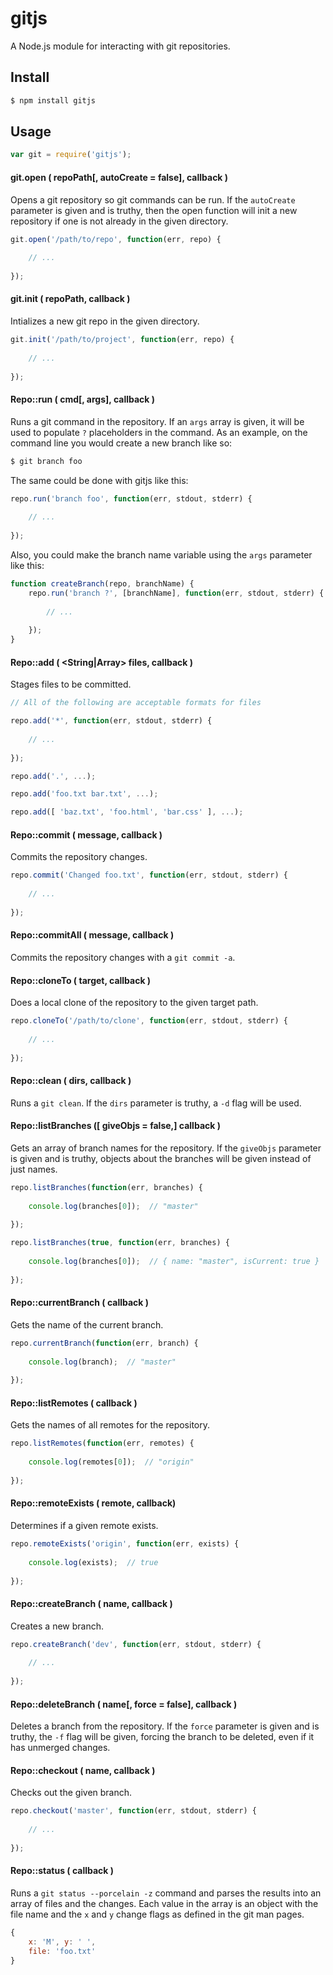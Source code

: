 # gitjs

A Node.js module for interacting with git repositories.

## Install

```bash
$ npm install gitjs
```

## Usage

```javascript
var git = require('gitjs');
```

#### git.open ( <String> repoPath[, <Boolean> autoCreate = false], <Function> callback )

Opens a git repository so git commands can be run. If the `autoCreate` parameter is given and is truthy, then the open function will init a new repository if one is not already in the given directory.

```javascript
git.open('/path/to/repo', function(err, repo) {
	
	// ...
	
});
```

#### git.init ( <String> repoPath, <Function> callback )

Intializes a new git repo in the given directory.

```javascript
git.init('/path/to/project', function(err, repo) {
	
	// ...
	
});
```

#### Repo::run ( <String> cmd[, <Array> args], <Function> callback )

Runs a git command in the repository. If an `args` array is given, it will be used to populate `?` placeholders in the command. As an example, on the command line you would create a new branch like so:

```bash
$ git branch foo
```

The same could be done with gitjs like this:

```javascript
repo.run('branch foo', function(err, stdout, stderr) {
	
	// ...
	
});
```

Also, you could make the branch name variable using the `args` parameter like this:

```javascript
function createBranch(repo, branchName) {
	repo.run('branch ?', [branchName], function(err, stdout, stderr) {
		
		// ...
		
	});
}
```

#### Repo::add ( <String|Array> files, <Function> callback )

Stages files to be committed.

```javascript
// All of the following are acceptable formats for files

repo.add('*', function(err, stdout, stderr) {
	
	// ...
	
});

repo.add('.', ...);

repo.add('foo.txt bar.txt', ...);

repo.add([ 'baz.txt', 'foo.html', 'bar.css' ], ...);
```

#### Repo::commit ( <String> message, <Function> callback )

Commits the repository changes.

```javascript
repo.commit('Changed foo.txt', function(err, stdout, stderr) {
	
	// ...
	
});
```

#### Repo::commitAll ( <String> message, <Function> callback )

Commits the repository changes with a `git commit -a`.

#### Repo::cloneTo ( <String> target, <Function> callback )

Does a local clone of the repository to the given target path.

```javascript
repo.cloneTo('/path/to/clone', function(err, stdout, stderr) {
	
	// ...
	
});
```

#### Repo::clean ( <Boolean> dirs, <Function> callback )

Runs a `git clean`. If the `dirs` parameter is truthy, a `-d` flag will be used.

#### Repo::listBranches ([ <Boolean> giveObjs = false,] <Function> callback )

Gets an array of branch names for the repository. If the `giveObjs` parameter is given and is truthy, objects about the branches will be given instead of just names.

```javascript
repo.listBranches(function(err, branches) {
	
	console.log(branches[0]);  // "master"
	
});

repo.listBranches(true, function(err, branches) {
	
	console.log(branches[0]);  // { name: "master", isCurrent: true }
	
});
```

#### Repo::currentBranch ( <Function> callback )

Gets the name of the current branch.

```javascript
repo.currentBranch(function(err, branch) {
	
	console.log(branch);  // "master"
	
});
```

#### Repo::listRemotes ( <Function> callback )

Gets the names of all remotes for the repository.

```javascript
repo.listRemotes(function(err, remotes) {
	
	console.log(remotes[0]);  // "origin"
	
});
```

#### Repo::remoteExists ( <String> remote, <Function> callback)

Determines if a given remote exists.

```javascript
repo.remoteExists('origin', function(err, exists) {
	
	console.log(exists);  // true
	
});
```

#### Repo::createBranch ( <String> name, <Function> callback )

Creates a new branch.

```javascript
repo.createBranch('dev', function(err, stdout, stderr) {
	
	// ...
	
});
```

#### Repo::deleteBranch ( <String> name[, <Boolean> force = false], <Function> callback )

Deletes a branch from the repository. If the `force` parameter is given and is truthy, the `-f` flag will be given, forcing the branch to be deleted, even if it has unmerged changes.

#### Repo::checkout ( <String> name, <Function> callback )

Checks out the given branch.

```javascript
repo.checkout('master', function(err, stdout, stderr) {
	
	// ...
	
});
```

#### Repo::status ( <Function> callback )

Runs a `git status --porcelain -z` command and parses the results into an array of files and the changes. Each value in the array is an object with the file name and the `x` and `y` change flags as defined in the git man pages.

```javascript
{
	x: 'M', y: ' ',
	file: 'foo.txt'
}
```

